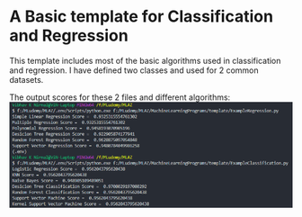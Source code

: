 # A Basic template for Classification and Regression
This template includes most of the basic algorithms used in classification and regression.
I have defined two classes and used for 2 common datasets.

The output scores for these 2 files and different algorithms:
![Output of algorithms](out.png?raw=true)